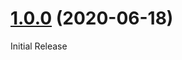 # [1.0.0](https://github.com/getnacelle/nacelle-nuxt-starter/compare/v1.0.0...v1.0.0) (2020-06-18)

Initial Release
